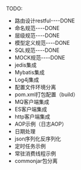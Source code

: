 TODO:  
* 路由设计restful----DONE
* 命名规范----DONE
* 层级规范----DONE
* 模型定义规范----DONE
* SQL规范----DONE
* MOCK规范----DONE
* jedis集成
* Mybatis集成
* Log4j集成
* 配置文件环境分离
* pom.xml打包配置（build）
* MQ客户端集成
* ES客户端集成
* http客户端集成
* AOP示例（日志AOP）
* 日期处理
* json序列化反序列化
* 定时任务示例
* 常驻消费线程示例
* commonjar包分离